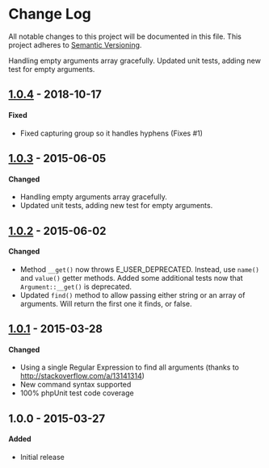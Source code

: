 # Change Log
All notable changes to this project will be documented in this file.
This project adheres to [Semantic Versioning](http://semver.org/).

Handling empty arguments array gracefully. Updated unit tests, adding new test for empty arguments.

## [1.0.4] - 2018-10-17
#### Fixed
* Fixed <name> capturing group so it handles hyphens (Fixes #1)

## [1.0.3] - 2015-06-05
#### Changed
* Handling empty arguments array gracefully.
* Updated unit tests, adding new test for empty arguments.

## [1.0.2] - 2015-06-02
#### Changed
* Method `__get()` now throws E_USER_DEPRECATED. Instead, use `name()` and `value()` getter methods. Added some additional tests now that `Argument::__get()` is deprecated.
* Updated `find()` method to allow passing either string or an array of arguments. Will return the first one it finds, or false.

## [1.0.1] - 2015-03-28
#### Changed
- Using a single Regular Expression to find all arguments (thanks to http://stackoverflow.com/a/13141314)
- New command syntax supported
- 100% phpUnit test code coverage

## 1.0.0 - 2015-03-27
#### Added
- Initial release

[1.0.4]: https://github.com/pointybeard/cron/compare/1.0.3...1.0.4
[1.0.3]: https://github.com/pointybeard/cron/compare/1.0.2...1.0.3
[1.0.2]: https://github.com/pointybeard/cron/compare/1.0.1...1.0.2
[1.0.1]: https://github.com/pointybeard/cron/compare/1.0.0...1.0.1
